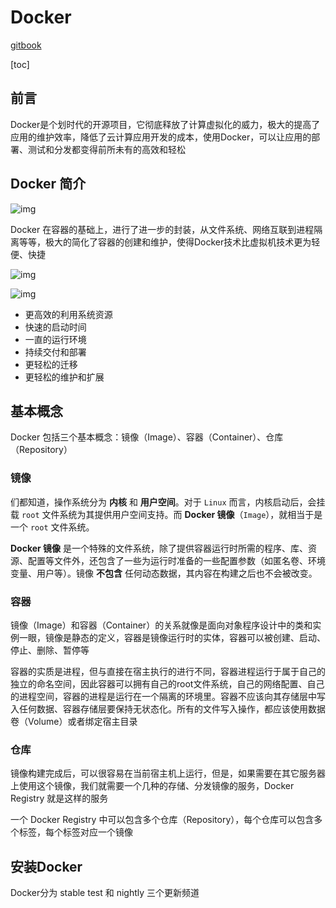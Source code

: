 # Docker

[gitbook](https://yeasy.gitbook.io/docker_practice/)

[toc]

## 前言

Docker是个划时代的开源项目，它彻底释放了计算虚拟化的威力，极大的提高了应用的维护效率，降低了云计算应用开发的成本，使用Docker，可以让应用的部署、测试和分发都变得前所未有的高效和轻松

## Docker 简介

![img](http://111.229.14.128:9001/wutian/docker-on-linux.png)

Docker 在容器的基础上，进行了进一步的封装，从文件系统、网络互联到进程隔离等等，极大的简化了容器的创建和维护，使得Docker技术比虚拟机技术更为轻便、快捷

![img](http://111.229.14.128:9001/wutian/virtualization.png)

![img](http://111.229.14.128:9001/wutian/docker.png)

- 更高效的利用系统资源
- 快速的启动时间
- 一直的运行环境
- 持续交付和部署
- 更轻松的迁移
- 更轻松的维护和扩展

## 基本概念

Docker 包括三个基本概念：镜像（Image）、容器（Container）、仓库（Repository）

### 镜像

们都知道，操作系统分为 **内核** 和 **用户空间**。对于 `Linux` 而言，内核启动后，会挂载 `root` 文件系统为其提供用户空间支持。而 **Docker 镜像**（`Image`），就相当于是一个 `root` 文件系统。

**Docker 镜像** 是一个特殊的文件系统，除了提供容器运行时所需的程序、库、资源、配置等文件外，还包含了一些为运行时准备的一些配置参数（如匿名卷、环境变量、用户等）。镜像 **不包含** 任何动态数据，其内容在构建之后也不会被改变。

### 容器

镜像（Image）和容器（Container）的关系就像是面向对象程序设计中的类和实例一眼，镜像是静态的定义，容器是镜像运行时的实体，容器可以被创建、启动、停止、删除、暂停等

容器的实质是进程，但与直接在宿主执行的进行不同，容器进程运行于属于自己的独立的命名空间，因此容器可以拥有自己的root文件系统，自己的网络配置、自己的进程空间，容器的进程是运行在一个隔离的环境里。容器不应该向其存储层中写入任何数据、容器存储层要保持无状态化。所有的文件写入操作，都应该使用数据卷（Volume）或者绑定宿主目录

### 仓库

镜像构建完成后，可以很容易在当前宿主机上运行，但是，如果需要在其它服务器上使用这个镜像，我们就需要一个几种的存储、分发镜像的服务，Docker Registry 就是这样的服务

一个 Docker Registry 中可以包含多个仓库（Repository），每个仓库可以包含多个标签，每个标签对应一个镜像

## 安装Docker

Docker分为 stable test 和 nightly 三个更新频道

